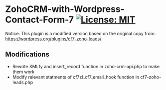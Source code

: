 # ZohoCRM-with-Wordpress-Contact-Form-7 [![License: MIT](https://img.shields.io/badge/License-MIT-yellow.svg)](https://opensource.org/licenses/MIT)
Notice: This plugin is a modified version based on the original copy from: https://wordpress.org/plugins/cf7-zoho-leads/


## Modifications
* Rewrite XMLfy and insert_record function in zoho-crm-api.php to make them work
* Modify relevant statments of cf7zl_cf7_email_hook function in cf7-zoho-leads.php
